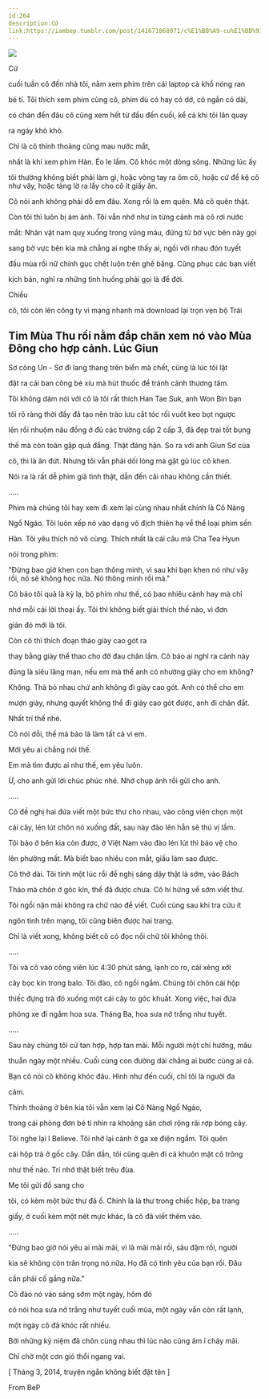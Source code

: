 ```yaml
---
id:264
description:Cứ
link:https://iambep.tumblr.com/post/141671868971/c%E1%BB%A9-cu%E1%BB%91i-tu%E1%BA%A7n-c%C3%B4-%C4%91%E1%BA%BFn-nh%C3%A0-t%C3%B4i-n%E1%BA%B1m-xem-phim-tr%C3%AAn
---
```


![](https://64.media.tumblr.com/fd5ab942aad0df83fcea817c91d53e3c/tumblr_o4lxjhNL6c1u3a9rjo1_1280.png)

Cứ

cuối tuần cô đến nhà tôi, nằm xem phim trên cái laptop cà khổ nóng ran

bé tí. Tôi thích xem phim cùng cô, phim dù có hay có dở, có ngắn có dài,

có chán đến đâu cô cũng xem hết từ đầu đến cuối, kể cả khi tôi lăn quay

ra ngáy khò khò.

Chỉ là cô thỉnh thoảng cũng mau nước mắt,

nhất là khi xem phim Hàn. Éo le lắm. Cô khóc một dòng sông. Những lúc ấy

tôi thường không biết phải làm gì, hoặc vòng tay ra ôm cô, hoặc cứ để kệ
cô như vậy, hoặc tảng lờ ra lấy cho cô ít giấy ăn.

Cô nói anh không phải dỗ em đâu. Xong rồi là em quên. Mà cô quên thật.

Còn tôi thì luôn bị ám ảnh. Tôi vẫn nhớ như in từng cảnh mà cô rơi nước

mắt: Nhân vật nam quỵ xuống trong vũng máu, đứng từ bờ vực bên này gọi

sang bờ vực bên kia mà chẳng ai nghe thấy ai, ngồi với nhau đón tuyết

đầu mùa rồi nữ chính gục chết luôn trên ghế băng. Cũng phục các bạn viết

kịch bản, nghĩ ra những tình huống phải gọi là để đời.

Chiều

cô, tôi còn lên công ty vì mạng nhanh mà download lại trọn vẹn bộ Trái

Tim Mùa Thu rồi nằm đắp chăn xem nó vào Mùa Đông cho hợp cảnh. Lúc Giun
-

Sơ cõng Un - Sơ đi lang thang trên biển mà chết, cũng là lúc tôi lật

đật ra cái ban công bé xíu mà hút thuốc để tránh cảnh thương tâm.

Tôi không dám nói với cô là tôi rất thích Han Tae Suk, anh Won Bin bạn

tôi rõ ràng thời đấy đã tạo nên trào lưu cắt tóc rối vuốt keo bọt ngược

lên rồi nhuộm nâu đồng ở đủ các trường cấp 2 cấp 3, đã đẹp trai tốt bụng

thế mà còn toàn gặp quả đắng. Thật đáng hận. So ra với anh Giun Sơ của

cô, thì là ăn đứt. Nhưng tôi vẫn phải dối lòng mà gật gù lúc cô khen.

Nói ra là rất dễ phim giả tình thật, dẫn đến cãi nhau không cần thiết.

.....

Phim mà chúng tôi hay xem đi xem lại cùng nhau nhất chính là Cô Nàng

Ngổ Ngáo. Tôi luôn xếp nó vào dạng vô địch thiên hạ về thể loại phim sến

Hàn. Tôi yêu thích nó vô cùng. Thích nhất là cái câu mà Cha Tea Hyun

nói trong phim:

"Đừng bao giờ khen con bạn thông minh, vì sau khi bạn khen nó như vậy rồi,
nó sẽ không học nữa. Nó thông minh rồi mà."

Cô bảo tôi quả là kỳ lạ, bộ phim như thế, có bao nhiêu cảnh hay mà chỉ

nhớ mỗi cái lời thoại ấy. Tôi thì không biết giải thích thế nào, vì đơn

giản đó mới là tôi.

Còn cô thì thích đoạn tháo giày cao gót ra

thay bằng giày thể thao cho đỡ đau chân lắm. Cô bảo ai nghĩ ra cảnh này

đúng là siêu lãng mạn, nếu em mà thế anh có nhường giày cho em không?

Không. Thà bỏ nhau chứ anh không đi giày cao gót. Anh có thể cho em

mượn giày, nhưng quyết không thể đi giày cao gót được, anh đi chân đất.

Nhất trí thế nhé.

Cô nói dỗi, thế mà bảo là làm tất cả vì em.

Mới yêu ai chẳng nói thế.

Em mà tìm được ai như thế, em yêu luôn.

Ừ, cho anh gửi lời chúc phúc nhé. Nhớ chụp ảnh rồi gửi cho anh.

.....

Cô đề nghị hai đứa viết một bức thư cho nhau, vào công viên chọn một

cái cây, lén lút chôn nó xuống đất, sau này đào lên hẳn sẽ thú vị lắm.

Tôi bảo ở bên kia còn được, ở Việt Nam vào đào lén lút thì bảo vệ cho

lên phường mất. Mà biết bao nhiêu con mắt, giấu làm sao được.

Cô thở dài. Tôi tính một lúc rồi đề nghị sáng dậy thật là sớm, vào Bách

Thảo mà chôn ở góc kín, thế đã được chưa. Cô hí hửng về sớm viết thư.

Tôi ngồi nặn mãi không ra chữ nào để viết. Cuối cùng sau khi tra cứu ít

ngôn tình trên mạng, tôi cũng biên được hai trang.

Chỉ là viết xong, không biết cô có đọc nổi chữ tôi không thôi.

.....

Tôi và cô vào công viên lúc 4:30 phút sáng, lạnh co ro, cái xẻng xới

cây bọc kín trong balo. Tôi đào, cô ngồi ngắm. Chúng tôi chôn cái hộp

thiếc đựng trà đó xuống một cái cây to góc khuất. Xong việc, hai đứa

phóng xe đi ngắm hoa sưa. Tháng Ba, hoa sưa nở trắng như tuyết.

.....

Sau này chúng tôi cứ tan hợp, hợp tan mãi. Mỗi người một chí hướng, mâu

thuẫn ngày một nhiều. Cuối cùng con đường dài chẳng ai bước cùng ai cả.

Bạn cô nói cô không khóc đâu. Hình như đến cuối, chỉ tôi là người đa

cảm.

Thỉnh thoảng ở bên kia tôi vẫn xem lại Cô Nàng Ngổ Ngáo,

trong cái phòng đơn bé tí nhìn ra khoảng sân chơi rộng rãi rợp bóng cây.

Tôi nghe lại I Believe. Tôi nhớ lại cảnh ở ga xe điện ngầm. Tôi quên

cái hộp trà ở gốc cây. Dần dần, tôi cũng quên đi cả khuôn mặt cô trông

như thế nào. Trí nhớ thật biết trêu đùa.

Mẹ tôi gửi đồ sang cho

tôi, có kèm một bức thư đã ố. Chính là lá thư trong chiếc hộp, ba trang

giấy, ở cuối kèm một nét mực khác, là cô đã viết thêm vào.

.....

"Đừng bao giờ nói yêu ai mãi mãi, vì là mãi mãi rồi, sâu đậm rồi, người

kia sẽ không còn trân trọng nó nữa. Họ đã có tình yêu của bạn rồi. Đâu

cần phải cố gắng nữa."

Cô đào nó vào sáng sớm một ngày, hôm đó

cô nói hoa sưa nở trắng như tuyết cuối mùa, một ngày vẫn còn rất lạnh,

một ngày cô đã khóc rất nhiều.

Bởi những kỷ niệm đã chôn cùng nhau thì lúc nào cũng âm ỉ cháy mãi.

Chỉ chờ một cơn gió thổi ngang vai.

[ Tháng 3, 2014, truyện ngắn không biết đặt tên ]

From BeP